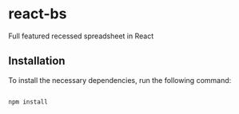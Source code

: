 # react-bs


Full featured recessed spreadsheet in React


## Installation


To install the necessary dependencies, run the following command:


```bash

npm install

```

